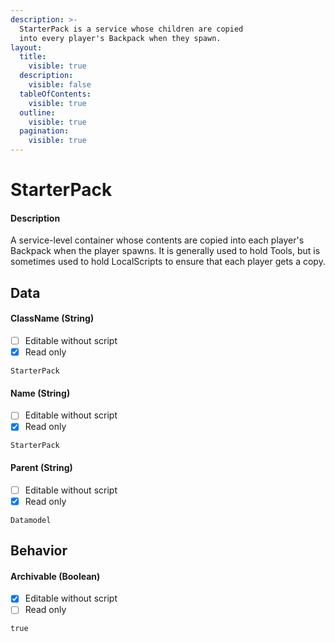 ```yaml
---
description: >-
  StarterPack is a service whose children are copied
  into every player's Backpack when they spawn.
layout:
  title:
    visible: true
  description:
    visible: false
  tableOfContents:
    visible: true
  outline:
    visible: true
  pagination:
    visible: true
---
```


# StarterPack

#### Description

A service-level container whose contents are copied into each player's Backpack when the player spawns.
It is generally used to hold Tools, but is sometimes used to hold LocalScripts to ensure that each player gets a copy.

## Data

#### ClassName (String)

* [ ] Editable without script
* [x] Read only

```
StarterPack
```

#### Name (String)

* [ ] Editable without script
* [x] Read only

```
StarterPack
```

#### Parent (String)

* [ ] Editable without script
* [x] Read only

```
Datamodel
```

## Behavior

#### Archivable (Boolean)

* [x] Editable without script
* [ ] Read only

```
true
```
